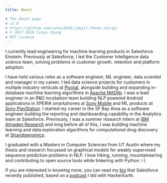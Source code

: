 ```yaml
---
title: About

# The About page
# v2.0
# https://github.com/cotes2020/jekyll-theme-chirpy
# © 2017-2019 Cotes Chung
# MIT License
---
```


I currently lead engineering for machine learning products in Salesforce Einstein. Previously at Salesforce, I led the Customer Intelligence data science team, solving problems in customer growth, retention and platform adoption. 

I have held various roles as a software engineer, ML engineer, data scientist and manager in my career. I led data science projects for customers in multiple industry verticals at [Pivotal](https://tanzu.vmware.com/), alongside building and expanding in-database machine learning algorithms in [Apache MADlib](https://madlib.apache.org/). I was a lead engineer in an R&D incubation team building NLP powered Android applications in XPERIA smartphones at [Sony Mobile](https://www.sony.net/) and ML products at [Sony PlayStation](https://www.playstation.com/en-us/corporate/about/). I started my career in the SF Bay Area as a software engineer building the reporting and dashboarding capability in the Analytics team at Salesforce. Previously, I was a summer research intern at [IBM Almaden Research](http://www.research.ibm.com/labs/almaden/) and long before all of this, I was building machine learning and data exploration algorithms for computational drug discovery at [Strandgenomics](https://strandls.com/strand-life-sciences-us/).

I graduated with a Masters in Computer Sciences from UT Austin where my thesis and research focussed on graphical models for weakly supervised sequence prediction problems in NLP. I love hiking, running, mountaineering and contributing to open source tools while tinkering with Python :-).

If you are interested in knowing more, you can read my [bio](https://engineering.salesforce.com/machine-learning-and-lifelong-learning-with-srivatsan-ramanujam-e1a8c34abdb1) that Salesforce recently published, based on a [podcast](https://vatsan.github.io/posts/breaking-404-hacker-earth-podcast/) I did with HackerEarth. 
